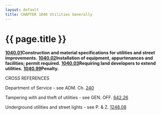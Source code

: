 ```yaml
---
layout: default 
title: CHAPTER 1040 Utilities Generally
---
```


{{ page.title }}
================

[**1040.01**](42acea8a.html)**Construction and material specifications
for utilities and street improvements.**
[**1040.02**](42bd3eb4.html)**Installation of equipment, appurtenances
and facilities; permit required.**
[**1040.03**](42c07816.html)**Requiring land developers to extend
utilities.** [**1040.99**](42c3b9db.html)**Penalty.**

CROSS REFERENCES

Department of Service - see ADM. Ch. [240](18024d6e.html)

Tampering with and theft of utilities - see GEN. OFF.
[642.26](338b6b37.html)

Underground utilities and street lights - see P. & Z.
[1248.08](4bb4e367.html)

